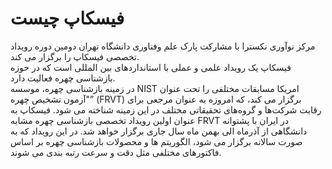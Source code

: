 # فیسکاپ چیست
مرکز نوآوری نکسترا با مشارکت پارک علم وفناوری دانشگاه تهران 
دومین دوره رویداد تخصصی فیسکاپ را برگزار می کند.  
فیسکاپ یک رویداد علمی و عملی با استانداردهای بین المللی است که در حوزه بازشناسی چهره فعالیت دارد.  
در زمینه بازشناسی چهره، موسسه NIST امریکا مسابقات مختلفی را تحت عنوان "آزمون تشخیص چهره”  (FRVT) برگزار می کند،
که امروزه به ‌عنوان مرجعی برای رقابت شرکت‌ها و گروه‌های تحقیقاتی مختلف در این زمینه شناخته می شود.
فیسکاپ به عنوان اولین رویداد تخصصی بازشناسی چهره مشابه FRVT در ایران با پشتوانه دانشگاهی از آذرماه الی  بهمن ماه سال جاری برگزار 
خواهد شد. در این رویداد که به صورت سالانه برگزار می شود، الگوریتم ها و محصولات بازشناسی چهره بر اساس فاکتورهای مختلفی مثل دقت و
سرعت رتبه بندی می شوند.
